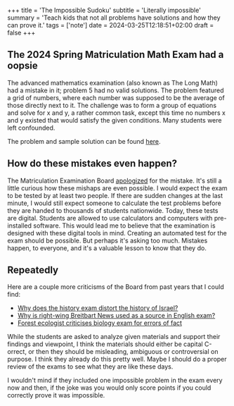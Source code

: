 +++
title = 'The Impossible Sudoku'
subtitle = 'Literally impossible'
summary = 'Teach kids that not all problems have solutions and how they can prove it.'
tags = ['note']
date = 2024-03-25T12:18:51+02:00
draft = false
+++

## The 2024 Spring Matriculation Math Exam had a oopsie
The advanced mathematics examination (also known as The Long Math) had a mistake in it; problem 5 had no valid solutions. The problem featured a grid of numbers, where each number was supposed to be the average of those directly next to it. The challenge was to form a group of equations and solve for x and y, a rather common task, except this time no numbers x and y existed that would satisfy the given conditions. Many students were left confounded.

The problem and sample solution can be found [here](https://files.mafy.fi/Yo-mallivastaukset/2024K/pmyo_k24.pdf#section*.6).

## How do these mistakes even happen?
The Matriculation Examination Board [apologized](https://www.hs.fi/kotimaa/art-2000010308578.html) for the mistake. It's still a little curious how these mishaps are even possible. I would expect the exam to be tested by at least two people. If there are sudden changes at the last minute, I would still expect someone to calculate the test problems before they are handed to thousands of students nationwide. Today, these tests are digital. Students are allowed to use calculators and computers with pre-installed software. This would lead me to believe that the examination is designed with these digital tools in mind. Creating an automated test for the exam should be possible. But perhaps it's asking too much. Mistakes happen, to everyone, and it's a valuable lesson to know that they do.

## Repeatedly
Here are a couple more criticisms of the Board from past years that I could find:
- [Why does the history exam distort the history of Israel?](https://www.seurakuntalainen.fi/blogit/miksi-syksyn-ylioppilaskoe-vaaristelee-israelin-historiaa/)
- [Why is right-wing Breitbart News used as a source in English exam?](https://www.hs.fi/kotimaa/art-2000005364174.html)
- [Forest ecologist criticises biology exam for errors of fact](https://yle.fi/a/3-12384203)

While the students are asked to analyze given materials and support their findings and viewpoint, I think the materials should either be capital C-orrect, or then they should be misleading, ambiguous or controversial on purpose. I think they already do this pretty well. Maybe I should do a proper review of the exams to see what they are like these days.

I wouldn't mind if they included one impossible problem in the exam every now and then, if the joke was you would only score points if you could correctly prove it was impossible.